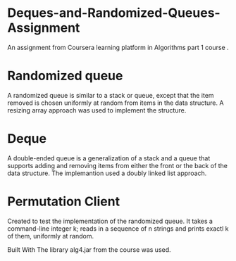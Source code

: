 # Deques-and-Randomized-Queues-Assignment
An assignment from Coursera learning platform in Algorithms part 1 course .

# Randomized queue
A randomized queue is similar to a stack or queue, except that the item removed is chosen uniformly at random from items in the data structure. A resizing array approach was used to implement the structure.

# Deque
A double-ended queue  is a generalization of a stack and a queue that supports adding and removing items from either the front or the back of the data structure. The implemantion used a doubly linked list approach.


# Permutation Client
Created to test the implementation of the randomized queue. It takes a command-line integer k; reads in a sequence of n strings and prints exactl k of them, uniformly at random.

Built With
The library alg4.jar from the course was used.
